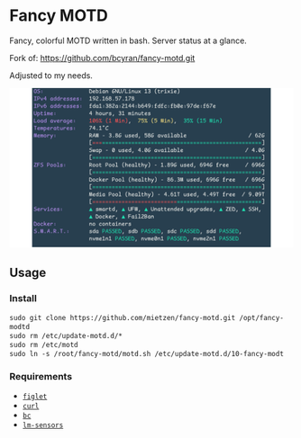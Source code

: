 # Fancy MOTD
Fancy, colorful MOTD written in bash. Server status at a glance.

Fork of: https://github.com/bcyran/fancy-motd.git

Adjusted to my needs.

![MOTD screenshot](readme-img.png)

## Usage

### Install

```shell
sudo git clone https://github.com/mietzen/fancy-motd.git /opt/fancy-modtd
sudo rm /etc/update-motd.d/*
sudo rm /etc/motd
sudo ln -s /root/fancy-motd/motd.sh /etc/update-motd.d/10-fancy-modt
```

### Requirements

* [`figlet`](http://www.figlet.org/)
* [`curl`](https://curl.se/)
* [`bc`](https://www.gnu.org/software/bc/)
* [`lm-sensors`](https://github.com/lm-sensors/lm-sensors)
